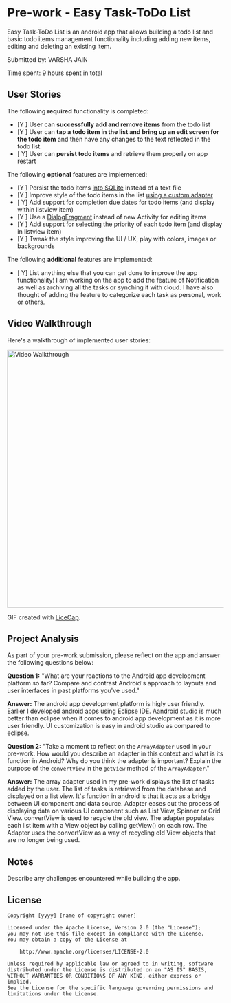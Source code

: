# Pre-work - Easy Task-ToDo List

Easy Task-ToDo List is an android app that allows building a todo list and basic todo items management functionality including adding new items, editing and deleting an existing item.

Submitted by: VARSHA JAIN

Time spent: 9 hours spent in total

## User Stories

The following **required** functionality is completed:

* [Y ] User can **successfully add and remove items** from the todo list
* [Y ] User can **tap a todo item in the list and bring up an edit screen for the todo item** and then have any changes to the text reflected in the todo list.
* [ Y] User can **persist todo items** and retrieve them properly on app restart

The following **optional** features are implemented:

* [Y ] Persist the todo items [into SQLite](http://guides.codepath.com/android/Persisting-Data-to-the-Device#sqlite) instead of a text file
* [Y ] Improve style of the todo items in the list [using a custom adapter](http://guides.codepath.com/android/Using-an-ArrayAdapter-with-ListView)
* [ Y] Add support for completion due dates for todo items (and display within listview item)
* [Y ] Use a [DialogFragment](http://guides.codepath.com/android/Using-DialogFragment) instead of new Activity for editing items
* [Y ] Add support for selecting the priority of each todo item (and display in listview item)
* [Y ] Tweak the style improving the UI / UX, play with colors, images or backgrounds

The following **additional** features are implemented:

* [ Y] List anything else that you can get done to improve the app functionality!
I am working on the app to add the feature of Notification as well as archiving all the tasks or synching it with cloud. I have also thought of adding the feature to categorize each task as personal, work or others.

## Video Walkthrough

Here's a walkthrough of implemented user stories:

<img src='http://i.imgur.com/TOICisK.gif' title='Video Walkthrough' width='600' alt='Video Walkthrough' />

GIF created with [LiceCap](http://www.cockos.com/licecap/).

## Project Analysis

As part of your pre-work submission, please reflect on the app and answer the following questions below:

**Question 1:** "What are your reactions to the Android app development platform so far? Compare and contrast Android's approach to layouts and user interfaces in past platforms you've used."

**Answer:** The android app development platform is higly user friendly. Earlier I developed android apps using Eclipse IDE. Aandroid studio is much better than eclipse when it comes to android app development as it is more user friendly. UI customization is easy in android studio as compared to eclipse.

**Question 2:** "Take a moment to reflect on the `ArrayAdapter` used in your pre-work. How would you describe an adapter in this context and what is its function in Android? Why do you think the adapter is important? Explain the purpose of the `convertView` in the `getView` method of the `ArrayAdapter`."

**Answer:** The array adapter used in my pre-work displays the list of tasks added by the user. The list of tasks is retrieved from the database and displayed on a list view. It's function in android is that it acts as a bridge between UI component and data source. Adapter eases out the process of displaying data on various UI component such as List View, Spinner or Grid View. convertView is used to recycle the old view. The adapter populates each list item with a View object by calling getView() on each row. 
The Adapter uses the convertView as a way of recycling old View objects that are no longer being used.

## Notes

Describe any challenges encountered while building the app.

## License

    Copyright [yyyy] [name of copyright owner]

    Licensed under the Apache License, Version 2.0 (the "License");
    you may not use this file except in compliance with the License.
    You may obtain a copy of the License at

        http://www.apache.org/licenses/LICENSE-2.0

    Unless required by applicable law or agreed to in writing, software
    distributed under the License is distributed on an "AS IS" BASIS,
    WITHOUT WARRANTIES OR CONDITIONS OF ANY KIND, either express or implied.
    See the License for the specific language governing permissions and
    limitations under the License.
